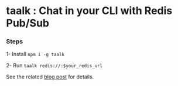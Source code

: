 # taalk : Chat in your CLI with Redis Pub/Sub

### Steps
1- Install
`npm i -g taalk`

2- Run
`taalk redis://:$your_redis_url`

See the related [blog post](https://medium.com/lambda-store/terminal-chat-application-using-serverless-redis-1feec78cbfa) for details.
